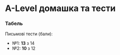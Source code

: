 # A-Level домашка та тести

### Табель

Письмові тести (бали):
* №1: **13** з 14 
* №2: **10** з 12
